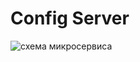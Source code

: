 <h1>Config Server</h1>
<img src = "https://user-images.githubusercontent.com/48721347/162847839-7603cc25-15cc-46cf-a6c6-0e07620f03ba.png" alt = "схема микросервиса"></img>
